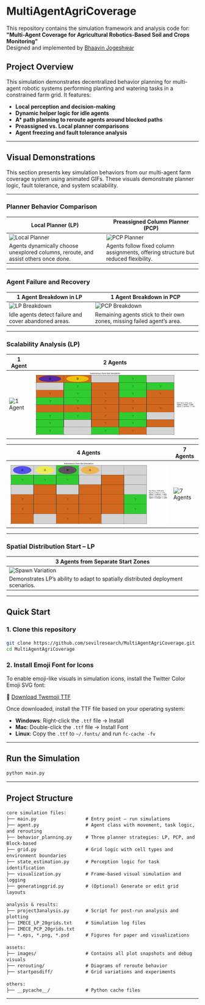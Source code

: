 # MultiAgentAgriCoverage

This repository contains the simulation framework and analysis code for:  
**"Multi-Agent Coverage for Agricultural Robotics-Based Soil and Crops Monitoring"**  
Designed and implemented by [Bhaavin Jogeshwar](mailto:bj83@students.uwf.edu)

## Project Overview

This simulation demonstrates decentralized behavior planning for multi-agent robotic systems performing planting and watering tasks in a constrained farm grid. It features:

- **Local perception and decision-making**
- **Dynamic helper logic for idle agents**
- **A\* path planning to reroute agents around blocked paths**
- **Preassigned vs. Local planner comparisons**
- **Agent freezing and fault tolerance analysis**

---

## Visual Demonstrations

This section presents key simulation behaviors from our multi-agent farm coverage system using animated GIFs. These visuals demonstrate planner logic, fault tolerance, and system scalability.

---

### Planner Behavior Comparison

| **Local Planner (LP)** | **Preassigned Column Planner (PCP)** |
|------------------------|--------------------------------------|
| ![Local Planner](./GIFs/normal.gif) | ![PCP Planner](./GIFs/preassignedcols.gif) |
| Agents dynamically choose unexplored columns, reroute, and assist others once done. | Agents follow fixed column assignments, offering structure but reduced flexibility. |

---

### Agent Failure and Recovery

| **1 Agent Breakdown in LP** | **1 Agent Breakdown in PCP** |
|-----------------------------|-------------------------------|
| ![LP Breakdown](./GIFs/3_agents_at_000_with_trail_and_purple_frozen.gif) | ![PCP Breakdown](./GIFs/2agentfrozen.png) |
| Idle agents detect failure and cover abandoned areas. | Remaining agents stick to their own zones, missing failed agent’s area. |

---

### Scalability Analysis (LP)

| **1 Agent** | **2 Agents** |
|-------------|--------------|
| ![1 Agent](./GIFs/1_agent_15x7.gif) | ![2 Agents](./GIFs/2_agents_in_8x5.gif) |

| **4 Agents** | **7 Agents** |
|--------------|--------------|
| ![4 Agents](./GIFs/4_agents_in_6x6.gif) | ![7 Agents](./GIFs/7_agents_in_7x9.gif) |

---

### Spatial Distribution Start – LP

| **3 Agents from Separate Start Zones** |
|----------------------------------------|
| ![Spawn Variation](./GIFs/3_agents_and_outward_sweep.gif) |
| Demonstrates LP’s ability to adapt to spatially distributed deployment scenarios. |

---

## Quick Start

### 1. Clone this repository
```bash
git clone https://github.com/sevilresearch/MultiAgentAgriCoverage.git
cd MultiAgentAgriCoverage
```

### 2. Install Emoji Font for Icons

To enable emoji-like visuals in simulation icons, install the Twitter Color Emoji SVG font:

🔗 [Download Twemoji TTF](https://sourceforge.net/projects/twitt-c-emoji-svg-font.mirror/)

Once downloaded, install the TTF file based on your operating system:
- **Windows**: Right-click the `.ttf` file → Install
- **Mac**: Double-click the `.ttf` file → Install Font
- **Linux**: Copy the `.ttf` to `~/.fonts/` and run `fc-cache -fv`

---

## Run the Simulation

```bash
python main.py
```

---

## Project Structure

```
core simulation files:
├── main.py                  # Entry point – run simulations
├── agent.py                 # Agent class with movement, task logic, and rerouting
├── behavior_planning.py     # Three planner strategies: LP, PCP, and Block-based
├── grid.py                  # Grid logic with cell types and environment boundaries
├── state_estimation.py      # Perception logic for task identification
├── visualization.py         # Frame-based visual simulation and logging
├── generatinggrid.py        # (Optional) Generate or edit grid layouts

analysis & results:
├── project3analysis.py      # Script for post-run analysis and plotting
├── IMECE_LP_20grids.txt     # Simulation log files
├── IMECE_PCP_20grids.txt
├── *.eps, *.png, *.psd      # Figures for paper and visualizations

assets:
├── images/                  # Contains all plot snapshots and debug visuals
├── rerouting/               # Diagrams of reroute behavior
├── startposdiff/            # Grid variations and experiments

others:
├── __pycache__/             # Python cache files
```

---
